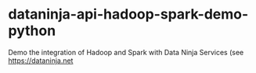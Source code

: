 # dataninja-api-hadoop-spark-demo-python
Demo the integration of Hadoop and Spark with Data Ninja Services (see https://dataninja.net
